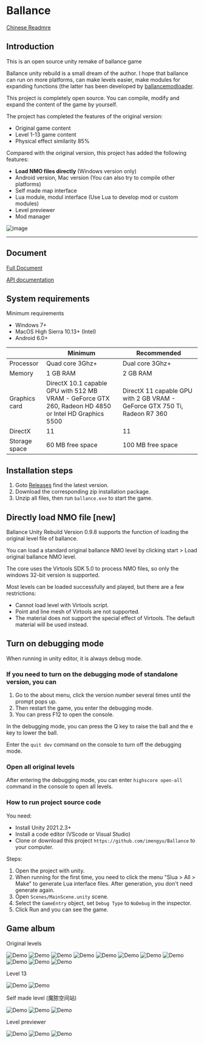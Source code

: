 # Ballance

[Chinese Readmre](./README.md)

## Introduction

This is an open source unity remake of ballance game

Ballance unity rebuild is a small dream of the author. I hope that ballance can run on more platforms, can make levels easier, make modules for expanding functions (the latter has been developed by [ballancemodloader](https://github.com/Gamepiaynmo/BallanceModLoader).

This project is completely open source. You can compile, modify and expand the content of the game by yourself.

The project has completed the features of the original version:

* Original game content
* Level 1-13 game content
* Physical effect similarity 85%

Compared with the original version, this project has added the following features:

* **Load NMO files directly** (Windows version only)
* Android version, Mac version (You can also try to compile other platforms)
* Self made map interface
* Lua module, modul interface (Use Lua to develop mod or custom modules)
* Level previewer
* Mod manager

![image](/Assets/System/Textures/splash_app.bmp)

---

## Document

[Full Document](https://imengyu.github.io/Ballance/#/readme)

[API documentation](https://imengyu.github.io/Ballance/#/LuaApi/readme)

## System requirements

Minimum requirements

* Windows 7+
* MacOS High Sierra 10.13+ (Intel)
* Android 6.0+

||Minimum|Recommended|
|---|---|---|
|Processor|Quad core 3Ghz+|Dual core 3Ghz+|
|Memory|1 GB RAM|2 GB RAM|
|Graphics card|DirectX 10.1 capable GPU with 512 MB VRAM - GeForce GTX 260, Radeon HD 4850 or Intel HD Graphics 5500|DirectX 11 capable GPU with 2 GB VRAM - GeForce GTX 750 Ti, Radeon R7 360|
|DirectX|11|11|
|Storage space|60 MB free space|100 MB free space|

## Installation steps

1. Goto [Releases](https://github.com/imengyu/Ballance/releases) find the latest version.
2. Download the corresponding zip installation package.
3. Unzip all files, then run `ballance.exe` to start the game.

## Directly load NMO file [new]

Ballance Unity Rebuild Version 0.9.8 supports the function of loading the original level file of ballance.

You can load a standard original ballance NMO level by clicking start > Load original ballance NMO level.

The core uses the Virtools SDK 5.0 to process NMO files, so only the windows 32-bit version is supported.

Most levels can be loaded successfully and played, but there are a few restrictions:

* Cannot load level with Virtools script.
* Point and line mesh of Virtools are not supported.
* The material does not support the special effect of Virtools. The default material will be used instead.

## Turn on debugging mode

When running in unity editor, it is always debug mode.

### If you need to turn on the debugging mode of standalone version, you can

1. Go to the about menu, click the version number several times until the prompt pops up.
2. Then restart the game, you enter the debugging mode.
3. You can press F12 to open the console.

In the debugging mode, you can press the Q key to raise the ball and the e key to lower the ball.

Enter the `quit dev` command on the console to turn off the debugging mode.

### Open all original levels

After entering the debugging mode, you can enter `highscore open-all` command in the console to open all levels.

### How to run project source code

You need:

* Install Unity 2021.2.3+
* Install a code editor (VScode or Visual Studio)
* Clone or download this project `https://github.com/imengyu/Ballance` to your computer.

Steps:

1. Open the project with unity.
2. When running for the first time, you need to click the menu "Slua > All > Make" to generate Lua interface files. After generation, you don't need generate again.
3. Open `Scenes/MainScene.unity` scene.
4. Select the `GameEntry` object, set `Debug Type` to `NoDebug` in the inspector.
5. Click Run and you can see the game.

## Game album

Original levels

![Demo](docs/DemoImages/11.jpg)
![Demo](docs/DemoImages/12.jpg)
![Demo](docs/DemoImages/13.jpg)
![Demo](docs/DemoImages/14.jpg)
![Demo](docs/DemoImages/18.jpg)
![Demo](docs/DemoImages/9.jpg)
![Demo](docs/DemoImages/6.jpg)
![Demo](docs/DemoImages/7.jpg)
![Demo](docs/DemoImages/15.jpg)
![Demo](docs/DemoImages/16.jpg)
![Demo](docs/DemoImages/17.jpg)

Level 13

![Demo](docs/DemoImages/9.gif)
![Demo](docs/DemoImages/10.png)

Self made level (魔脓空间站)

![Demo](docs/DemoImages/3.jpg)
![Demo](docs/DemoImages/4.jpg)
![Demo](docs/DemoImages/5.jpg)

Level previewer

![Demo](docs/DemoImages/8.jpg)
![Demo](docs/DemoImages/1.jpg)
![Demo](docs/DemoImages/2.jpg)